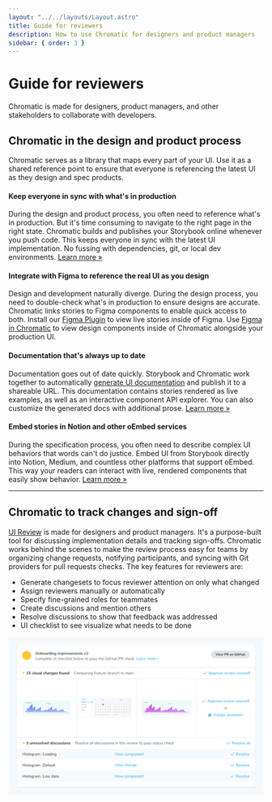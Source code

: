 ```yaml
---
layout: "../../layouts/Layout.astro"
title: Guide for reviewers
description: How to use Chromatic for designers and product managers
sidebar: { order: 3 }
---
```


# Guide for reviewers

Chromatic is made for designers, product managers, and other stakeholders to collaborate with developers.

## Chromatic in the design and product process

Chromatic serves as a library that maps every part of your UI. Use it as a shared reference point to ensure that everyone is referencing the latest UI as they design and spec products.

#### Keep everyone in sync with what's in production

During the design and product process, you often need to reference what's in production. But it's time consuming to navigate to the right page in the right state. Chromatic builds and publishes your Storybook online whenever you push code. This keeps everyone in sync with the latest UI implementation. No fussing with dependencies, git, or local dev environments. [Learn more »](/docs/setup)

#### Integrate with Figma to reference the real UI as you design

Design and development naturally diverge. During the design process, you need to double-check what's in production to ensure designs are accurate. Chromatic links stories to Figma components to enable quick access to both. Install our [Figma Plugin](/docs/figma-plugin) to view live stories inside of Figma. Use [Figma in Chromatic](/docs/figma-in-chromatic) to view design components inside of Chromatic alongside your production UI.

#### Documentation that's always up to date

Documentation goes out of date quickly. Storybook and Chromatic work together to automatically [generate UI documentation](https://storybook.js.org/docs/writing-docs/introduction) and publish it to a shareable URL. This documentation contains stories rendered as live examples, as well as an interactive component API explorer. You can also customize the generated docs with additional prose. [Learn more »](/docs/document)

#### Embed stories in Notion and other oEmbed services

During the specification process, you often need to describe complex UI behaviors that words can't do justice. Embed UI from Storybook directly into Notion, Medium, and countless other platforms that support oEmbed. This way your readers can interact with live, rendered components that easily show behavior. [Learn more »](/docs/embed#embed-stories)

---

## Chromatic to track changes and sign-off

[UI Review](/docs/review) is made for designers and product managers. It's a purpose-built tool for discussing implementation details and tracking sign-offs. Chromatic works behind the scenes to make the review process easy for teams by organizing change requests, notifying participants, and syncing with Git providers for pull requests checks. The key features for reviewers are:

- Generate changesets to focus reviewer attention on only what changed
- Assign reviewers manually or automatically
- Specify fine-grained roles for teammates
- Create discussions and mention others
- Resolve discussions to show that feedback was addressed
- UI checklist to see visualize what needs to be done

![UI Checklist](../../images/prscreen-ui-checklist.png)
